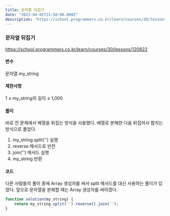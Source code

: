 ```yaml
---
title: 문자열 뒤집기
date: "2023-04-05T21:50:00.000Z"
description: "https://school.programmers.co.kr/learn/courses/30/lessons/120822"
---
```

### 문자열 뒤집기    
https://school.programmers.co.kr/learn/courses/30/lessons/120822    
    
#### 변수    
문자열 my_string    
    
#### 제한사항    
1 ≤ my_string의 길이 ≤ 1,000    
    
#### 풀이    
바로 전 문제에서 배열을 뒤집는 방식을 사용했다. 배열로 분해한 다음 뒤집어서 합치는 방식으로 풀었다.    
1. my_string.split('') 실행    
2. reverse 메서드로 반전    
3. join('') 메서드 실행    
4. my_string 반환    
    
#### 코드    
다른 사람들의 풀이 중에 Array 생성자를 써서 split 메서드를 대신 사용하는 풀이가 있었다. 앞으로 문자열을 분해할 때는 Array 생성자를 써야겠다.    
```JavaScript
function solution(my_string) {
    return my_string.split('').reverse().join('');
}
```